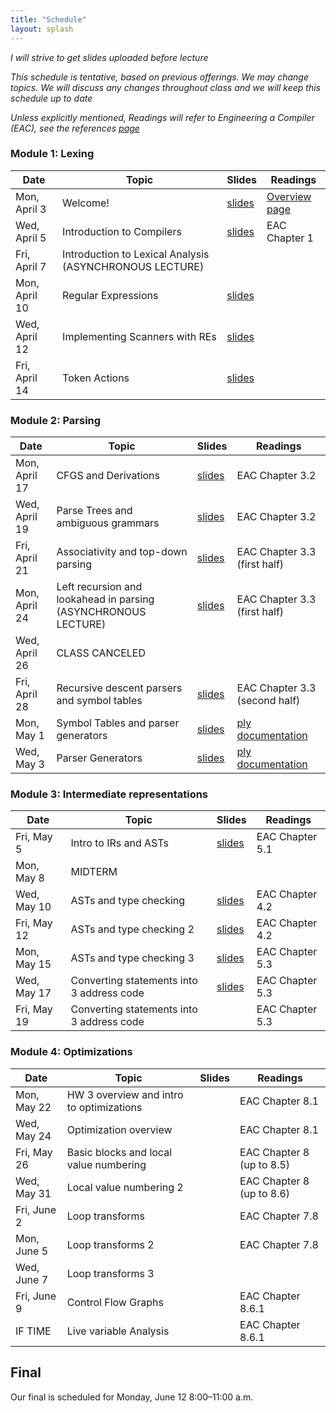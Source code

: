 ```yaml
---
title: "Schedule"
layout: splash
---
```


_I will strive to get slides uploaded before lecture_

_This schedule is tentative, based on previous offerings. We may change topics. We will discuss any changes throughout class and we will keep this schedule up to date_

_Unless explicitly mentioned, Readings will refer to Engineering a Compiler (EAC), see the references [page](https://sorensenucsc.github.io/CSE110A-sp2023/references.html)_

### Module 1: Lexing

| Date             | Topic    | Slides |   Readings
|------------------|----------|--------|----------------
| Mon, April 3    | Welcome!  |  [slides](lectures/CSE110AApril3_sp2023.pdf)   | [Overview page](https://sorensenucsc.github.io/CSE110A-sp2023/overview.html)
| Wed, April 5    | Introduction to Compilers | [slides](lectures/CSE110AApril5_sp2023.pdf)  | EAC Chapter 1
| Fri, April 7     | Introduction to Lexical Analysis (ASYNCHRONOUS LECTURE)  |  |
| Mon, April 10     |  Regular Expressions | [slides](lectures/CSE110AApril10_sp2023.pdf)  | 
| Wed, April 12     |  Implementing Scanners with REs | [slides](lectures/CSE110AApril12_sp2023.pdf) | 
| Fri, April 14     |  Token Actions  | [slides](lectures/CSE110AApril14_sp2023.pdf) | 

### Module 2: Parsing

| Date             | Topic    | Slides |   Readings
|------------------|----------|--------|----------------
| Mon, April 17     | CFGS and Derivations | [slides](lectures/CSE110AApril17_sp2023.pdf) | EAC Chapter 3.2
| Wed, April 19     |  Parse Trees and ambiguous grammars   | [slides](lectures/CSE110AApril19_sp2023.pdf) | EAC Chapter 3.2
| Fri, April 21     | Associativity and top-down parsing   |  [slides](lectures/CSE110AApril21_sp2023.pdf) | EAC Chapter 3.3 (first half)
| Mon, April 24     | Left recursion and lookahead in parsing  (ASYNCHRONOUS LECTURE)  | [slides](https://sorensenucsc.github.io/CSE110A-sp2022/lectures/CSE110AApril18_sp2022.pdf) | EAC Chapter 3.3 (first half)
| Wed, April 26     | CLASS CANCELED | | 
| Fri, April 28     | Recursive descent parsers and symbol tables   | [slides](lectures/CSE110AApril28_sp2023.pdf)  | EAC Chapter 3.3 (second half)
| Mon, May 1     | Symbol Tables and parser generators |   [slides](lectures/CSE110AMay1_sp2023.pdf) | [ply documentation](https://www.dabeaz.com/ply/ply.html)
| Wed, May 3     | Parser Generators |   [slides](lectures/CSE110AMay3_sp2023.pdf) | [ply documentation](https://www.dabeaz.com/ply/ply.html)



### Module 3: Intermediate representations

| Date             | Topic    | Slides |   Readings
|------------------|----------|--------|----------------
| Fri, May 5      | Intro to IRs and ASTs | [slides](lectures/CSE110AMay5_sp2023.pdf)  | EAC Chapter 5.1
| Mon, May 8     | MIDTERM ||
| Wed, May 10       | ASTs and type checking | [slides](lectures/CSE110AMay10_sp2023.pdf)| EAC Chapter 4.2
| Fri, May 12     | ASTs and type checking 2  | [slides](lectures/CSE110AMay12_sp2023.pdf)| EAC Chapter 4.2
| Mon, May 15    | ASTs and type checking 3 |   [slides](lectures/CSE110AMay15_sp2023.pdf) | EAC Chapter 5.3
| Wed, May 17      | Converting statements into 3 address code | [slides](lectures/CSE110AMay17_sp2023.pdf) | EAC Chapter 5.3
| Fri, May 19     | Converting statements into 3 address code | | EAC Chapter 5.3

### Module 4: Optimizations

| Date             | Topic    | Slides |   Readings
|------------------|----------|--------|----------------
| Mon, May 22     |  HW 3 overview and intro to optimizations        | | EAC Chapter 8.1
| Wed, May 24    |  Optimization overview |  | EAC Chapter 8.1
| Fri, May 26      | Basic blocks and local value numbering |  | EAC Chapter 8 (up to 8.5)
| Wed, May 31    | Local value numbering 2 |  | EAC Chapter 8 (up to 8.6)
| Fri, June 2     | Loop transforms |   | EAC Chapter 7.8
| Mon, June 5    | Loop transforms 2 |  | EAC Chapter 7.8
| Wed, June 7     | Loop transforms 3|  |
| Fri, June 9      | Control Flow Graphs |  | EAC Chapter 8.6.1
| IF TIME     | Live variable Analysis || EAC Chapter 8.6.1

## Final

Our final is scheduled for Monday, June 12	8:00–11:00 a.m.

